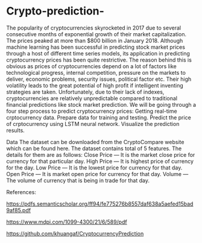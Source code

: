 # Crypto-prediction-

The popularity of cryptocurrencies skyrocketed in 2017 due to several consecutive months of exponential growth of their market capitalization. The prices peaked at more than $800 billion in January 2018.
Although machine learning has been successful in predicting stock market prices through a host of different time series models, its application in predicting cryptocurrency prices has been quite restrictive. The reason behind this is obvious as prices of cryptocurrencies depend on a lot of factors like technological progress, internal competition, pressure on the markets to deliver, economic problems, security issues, political factor etc. Their high volatility leads to the great potential of high profit if intelligent inventing strategies are taken. Unfortunately, due to their lack of indexes, cryptocurrencies are relatively unpredictable compared to traditional financial predictions like stock market prediction.
We will be going through a four step process to predict cryptocurrency prices:
Getting real-time crptocurrency data.
Prepare data for training and testing.
Predict the price of crptocurrency using LSTM neural network.
Visualize the prediction results.

Data
The dataset can be downloaded from the CryptoCompare website which can be found here.
The dataset contains total of 5 features. The details for them are as follows:
Close Price — It is the market close price for currency for that particular day.
High Price — It is highest price of currency for the day.
Low Price — It is the lowest price for currency for that day.
Open Price — It is market open price for currency for that day.
Volume — The volume of currency that is being in trade for that day.


References:

https://pdfs.semanticscholar.org/ff94/fe775276b8557daf638a5aefed15bad9af85.pdf

https://www.mdpi.com/1099-4300/21/6/589/pdf

https://github.com/khuangaf/CryptocurrencyPrediction

